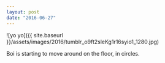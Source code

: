 ```yaml
---
layout: post
date: "2016-06-27"
---
```


![yo yo]({{ site.baseurl }}/assets/images/2016/tumblr_o9ft2sleKg1r16syio1_1280.jpg)

Boi is starting to move around on the floor, in circles.
